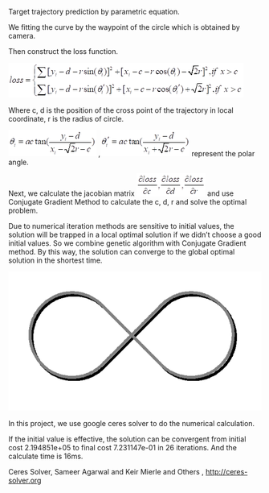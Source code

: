 Target trajectory prediction by parametric equation.

We fitting the curve by the waypoint of the circle which is obtained by camera.

Then construct the loss function.

 

![img](./01/clip_image002.png) 

Where c, d is the position of the cross point of the trajectory in local coordinate, r is the radius of circle.

![img](./01/clip_image004.png) ,![img](./01/clip_image006.png) represent the polar angle.

Next, we calculate the jacobian matrix ![img](./01/clip_image008.png) and use Conjugate Gradient Method to calculate the c, d, r and solve the optimal problem.

 

Due to numerical iteration methods are sensitive to initial values, the solution will be trapped in a local optimal solution if we didn’t choose a good initial values. So we combine genetic algorithm with Conjugate Gradient method. By this way, the solution can converge to the global optimal solution in the shortest time.

![img](./01/clip_image009.png)

In this project, we use google ceres solver to do the numerical calculation.

If the initial value is effective, the solution can be convergent from initial cost 2.194851e+05 to final cost 7.231147e-01 in 26 iterations. And the calculate time is 16ms.

 

Ceres Solver, Sameer Agarwal and Keir Mierle and Others , http://ceres-solver.org

